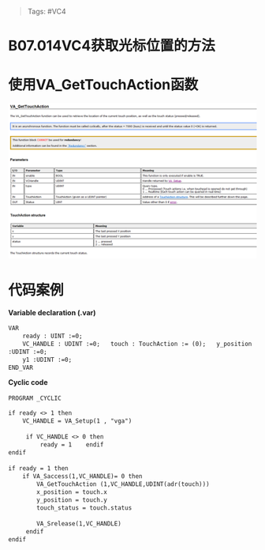 > Tags: #VC4

# B07.014VC4获取光标位置的方法

# 使用VA_GetTouchAction函数

![](FILES/014VC4获取光标位置的方法/image-20240725221151218.png)

# 代码案例

**Variable declaration (.var)**

```st
VAR     
    ready : UINT :=0;  
    VC_HANDLE : UDINT :=0;   touch : TouchAction := (0);   y_position :UDINT :=0;  
    y1 :UDINT :=0;  
END_VAR
```

**Cyclic code**

`PROGRAM _CYCLIC`

  ```st
  if ready <> 1 then  
    VC_HANDLE = VA_Setup(1 , "vga")  
   
     if VC_HANDLE <> 0 then  
         ready = 1    endif  
endif  
  
if ready = 1 then  
    if VA_Saccess(1,VC_HANDLE)= 0 then  
        VA_GetTouchAction (1,VC_HANDLE,UDINT(adr(touch)))  
        x_position = touch.x  
        y_position = touch.y  
        touch_status = touch.status  
   
        VA_Srelease(1,VC_HANDLE)  
     endif  
endif
  ```
